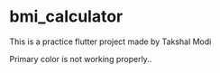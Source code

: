 # bmi_calculator


This is a practice flutter project made by Takshal Modi


Primary color is not working properly..